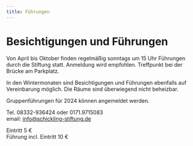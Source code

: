 ```yaml
---
title: Führungen
---
```


# Besichtigungen und Führungen


Von April bis Oktober finden regelmäßig sonntags um 15 Uhr Führungen durch die Stiftung statt. Anmeldung wird empfohlen. Treffpunkt bei der Brücke am Parkplatz. 
  
In den Wintermonaten sind Besichtigungen und Führungen ebenfalls auf Vereinbarung möglich. Die Räume sind überwiegend nicht beheizbar.

Gruppenführungen für 2024 können angemeldet werden.  
    
Tel. 08332-936424 oder 0171.9715083    
email: info@schickling-stiftung.de  

Eintritt 5 €  
Führung incl. Eintritt 10 € 








